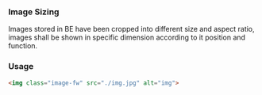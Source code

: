 ### Image Sizing
Images stored in BE have been cropped into different size and aspect ratio, images shall be shown in specific dimension according to it position and function.

### Usage
```html
<img class="image-fw" src="./img.jpg" alt="img">
```
